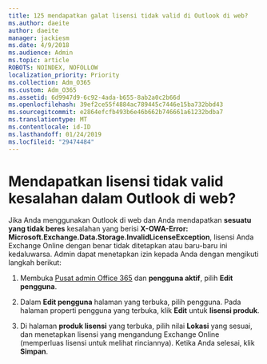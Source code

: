```yaml
---
title: 125 mendapatkan galat lisensi tidak valid di Outlook di web?
ms.author: daeite
author: daeite
manager: jackiesm
ms.date: 4/9/2018
ms.audience: Admin
ms.topic: article
ROBOTS: NOINDEX, NOFOLLOW
localization_priority: Priority
ms.collection: Adm_O365
ms.custom: Adm_O365
ms.assetid: 6d9947d9-6c92-4ada-b655-8ab2a0c2b66d
ms.openlocfilehash: 39ef2ce55f4884ac789445c7446e15ba732bbd43
ms.sourcegitcommit: e2864efcfb493b6e46b662b746661a61232bdba7
ms.translationtype: MT
ms.contentlocale: id-ID
ms.lasthandoff: 01/24/2019
ms.locfileid: "29474484"
---
```

# <a name="getting-an-invalid-license-error-in-outlook-on-the-web"></a>Mendapatkan lisensi tidak valid kesalahan dalam Outlook di web?

Jika Anda menggunakan Outlook di web dan Anda mendapatkan **sesuatu yang tidak beres** kesalahan yang berisi **X-OWA-Error: Microsoft.Exchange.Data.Storage.InvalidLicenseException**, lisensi Anda Exchange Online dengan benar tidak ditetapkan atau baru-baru ini kedaluwarsa. Admin dapat menetapkan izin kepada Anda dengan mengikuti langkah berikut:
  
1. Membuka [Pusat admin Office 365](https://portal.office.com/adminportal/home#/homepage) dan **pengguna aktif**, pilih **Edit pengguna**.
    
2. Dalam **Edit pengguna** halaman yang terbuka, pilih pengguna. Pada halaman properti pengguna yang terbuka, klik **Edit** untuk **lisensi produk**.
    
3. Di halaman **produk lisensi** yang terbuka, pilih nilai **Lokasi** yang sesuai, dan menetapkan lisensi yang mengandung Exchange Online (memperluas lisensi untuk melihat rinciannya). Ketika Anda selesai, klik **Simpan**.
    

